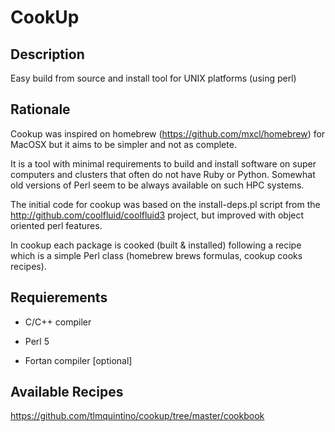 CookUp
======

Description
-----------

Easy build from source and install tool for UNIX platforms (using perl)

Rationale
---------

Cookup was inspired on homebrew (https://github.com/mxcl/homebrew) for MacOSX
but it aims to be simpler and not as complete.

It is a tool with minimal requirements to build and install software on super computers 
and clusters that often do not have Ruby or Python. Somewhat old versions of Perl seem
to be always available on such HPC systems.

The initial code for cookup was based on the install-deps.pl script from the
http://github.com/coolfluid/coolfluid3 project, but improved with object oriented perl features.

In cookup each package is cooked (built & installed) following a recipe which is a simple Perl class (homebrew brews formulas, cookup cooks recipes).

Requierements
-------------

* C/C++ compiler
* Perl 5

* Fortan compiler [optional]

Available Recipes
-----------------

https://github.com/tlmquintino/cookup/tree/master/cookbook

